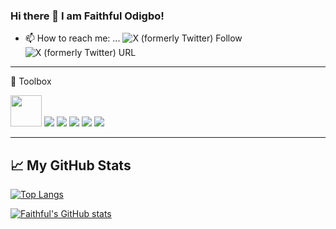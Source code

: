 ### Hi there 👋 I am Faithful Odigbo!

- 📫 How to reach me: ...
![X (formerly Twitter) Follow](https://img.shields.io/twitter/follow/faithfulOdigbo)
![X (formerly Twitter) URL](https://img.shields.io/twitter/url?url=https%3A%2F%2Ftwitter.com%2FfaithfulOdigbo)

---

🧰 Toolbox

<a href="https://cdnlogo.com/logo/nodejs-icon_39488.html"><img src="https://www.cdnlogo.com/logos/n/94/nodejs-icon.svg" height="50" width="50"></a>
<a href="https://cdnlogo.com/logo/javascript_18196.html"><img src="https://www.cdnlogo.com/logos/j/44/javascript.svg"></a>
<a href="https://cdnlogo.com/logo/html-5_8516.html"><img src="https://www.cdnlogo.com/logos/h/90/html-5.svg"></a>
<a href="https://cdnlogo.com/logo/css_36679.html"><img src="https://www.cdnlogo.com/logos/c/18/css.svg"></a>
<a href="https://cdnlogo.com/logo/bootstrap_39502.html"><img src="https://www.cdnlogo.com/logos/b/50/bootstrap.svg"></a>
<a href="https://cdnlogo.com/logo/mysql_9525.html"><img src="https://www.cdnlogo.com/logos/m/10/mysql.svg"></a>


---

## &#x1f4c8; My GitHub Stats

[![Top Langs](https://github-readme-stats.vercel.app/api/top-langs/?username=dev3Nigerian&theme=radical)](https://github.com/anuraghazra/github-readme-stats)

[![Faithful's GitHub stats](https://github-readme-stats.vercel.app/api?username=dev3Nigerian&theme=radical)](https://github.com/anuraghazra/github-readme-stats)


<!--
**dev3Nigerian/dev3Nigerian** is a ✨ _special_ ✨ repository because its `README.md` (this file) appears on your GitHub profile.

Here are some ideas to get you started:

- 🔭 I’m currently working on ...
- 🌱 I’m currently learning ...
- 👯 I’m looking to collaborate on ...
- 🤔 I’m looking for help with ...
- 💬 Ask me about ...

- 😄 Pronouns: ...
- ⚡ Fun fact: ...
-->
